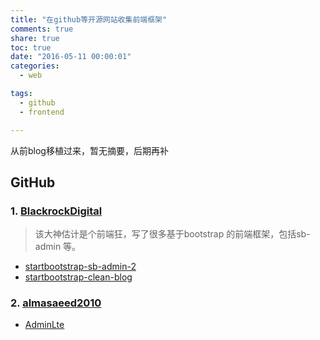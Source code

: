 ```yaml
---
title: "在github等开源网站收集前端框架"
comments: true
share: true
toc: true
date: "2016-05-11 00:00:01"
categories:
  - web

tags:
  - github
  - frontend

---
```




从前blog移植过来，暂无摘要，后期再补

<!--more-->

  


## GitHub
  
  
### 1. [BlackrockDigital](https://github.com/BlackrockDigital)

>该大神估计是个前端狂，写了很多基于bootstrap 的前端框架，包括sb-admin 等。

- [startbootstrap-sb-admin-2](https://github.com/BlackrockDigital/startbootstrap-sb-admin-2)
- [startbootstrap-clean-blog](https://github.com/BlackrockDigital/startbootstrap-clean-blog)

### 2. [almasaeed2010](https://github.com/almasaeed2010)

  - [AdminLte](https://github.com/almasaeed2010/AdminLTE)